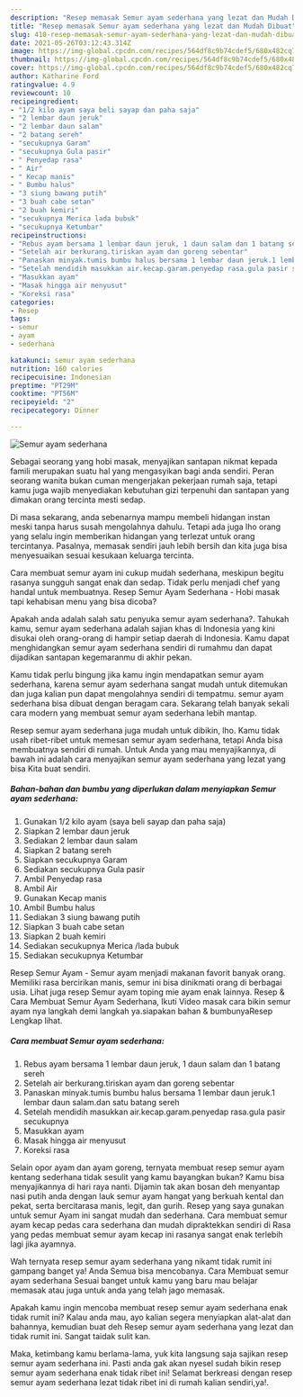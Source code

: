 ```yaml
---
description: "Resep memasak Semur ayam sederhana yang lezat dan Mudah Dibuat"
title: "Resep memasak Semur ayam sederhana yang lezat dan Mudah Dibuat"
slug: 410-resep-memasak-semur-ayam-sederhana-yang-lezat-dan-mudah-dibuat
date: 2021-05-26T03:12:43.314Z
image: https://img-global.cpcdn.com/recipes/564df8c9b74cdef5/680x482cq70/semur-ayam-sederhana-foto-resep-utama.jpg
thumbnail: https://img-global.cpcdn.com/recipes/564df8c9b74cdef5/680x482cq70/semur-ayam-sederhana-foto-resep-utama.jpg
cover: https://img-global.cpcdn.com/recipes/564df8c9b74cdef5/680x482cq70/semur-ayam-sederhana-foto-resep-utama.jpg
author: Katharine Ford
ratingvalue: 4.9
reviewcount: 10
recipeingredient:
- "1/2 kilo ayam saya beli sayap dan paha saja"
- "2 lembar daun jeruk"
- "2 lembar daun salam"
- "2 batang sereh"
- "secukupnya Garam"
- "secukupnya Gula pasir"
- " Penyedap rasa"
- " Air"
- " Kecap manis"
- " Bumbu halus"
- "3 siung bawang putih"
- "3 buah cabe setan"
- "2 buah kemiri"
- "secukupnya Merica lada bubuk"
- "secukupnya Ketumbar"
recipeinstructions:
- "Rebus ayam bersama 1 lembar daun jeruk, 1 daun salam dan 1 batang sereh"
- "Setelah air berkurang.tiriskan ayam dan goreng sebentar"
- "Panaskan minyak.tumis bumbu halus bersama 1 lembar daun jeruk.1 lembar daun salam.dan satu batang sereh"
- "Setelah mendidih masukkan air.kecap.garam.penyedap rasa.gula pasir secukupnya"
- "Masukkan ayam"
- "Masak hingga air menyusut"
- "Koreksi rasa"
categories:
- Resep
tags:
- semur
- ayam
- sederhana

katakunci: semur ayam sederhana 
nutrition: 160 calories
recipecuisine: Indonesian
preptime: "PT29M"
cooktime: "PT56M"
recipeyield: "2"
recipecategory: Dinner

---
```



![Semur ayam sederhana](https://img-global.cpcdn.com/recipes/564df8c9b74cdef5/680x482cq70/semur-ayam-sederhana-foto-resep-utama.jpg)

Sebagai seorang yang hobi masak, menyajikan santapan nikmat kepada famili merupakan suatu hal yang mengasyikan bagi anda sendiri. Peran seorang  wanita bukan cuman mengerjakan pekerjaan rumah saja, tetapi kamu juga wajib menyediakan kebutuhan gizi terpenuhi dan santapan yang dimakan orang tercinta mesti sedap.

Di masa  sekarang, anda sebenarnya mampu membeli hidangan instan meski tanpa harus susah mengolahnya dahulu. Tetapi ada juga lho orang yang selalu ingin memberikan hidangan yang terlezat untuk orang tercintanya. Pasalnya, memasak sendiri jauh lebih bersih dan kita juga bisa menyesuaikan sesuai kesukaan keluarga tercinta. 

Cara membuat semur ayam ini cukup mudah sederhana, meskipun begitu rasanya sungguh sangat enak dan sedap. Tidak perlu menjadi chef yang handal untuk membuatnya. Resep Semur Ayam Sederhana - Hobi masak tapi kehabisan menu yang bisa dicoba?

Apakah anda adalah salah satu penyuka semur ayam sederhana?. Tahukah kamu, semur ayam sederhana adalah sajian khas di Indonesia yang kini disukai oleh orang-orang di hampir setiap daerah di Indonesia. Kamu dapat menghidangkan semur ayam sederhana sendiri di rumahmu dan dapat dijadikan santapan kegemaranmu di akhir pekan.

Kamu tidak perlu bingung jika kamu ingin mendapatkan semur ayam sederhana, karena semur ayam sederhana sangat mudah untuk ditemukan dan juga kalian pun dapat mengolahnya sendiri di tempatmu. semur ayam sederhana bisa dibuat dengan beragam cara. Sekarang telah banyak sekali cara modern yang membuat semur ayam sederhana lebih mantap.

Resep semur ayam sederhana juga mudah untuk dibikin, lho. Kamu tidak usah ribet-ribet untuk memesan semur ayam sederhana, tetapi Anda bisa membuatnya sendiri di rumah. Untuk Anda yang mau menyajikannya, di bawah ini adalah cara menyajikan semur ayam sederhana yang lezat yang bisa Kita buat sendiri.

<!--inarticleads1-->

##### Bahan-bahan dan bumbu yang diperlukan dalam menyiapkan Semur ayam sederhana:

1. Gunakan 1/2 kilo ayam (saya beli sayap dan paha saja)
1. Siapkan 2 lembar daun jeruk
1. Sediakan 2 lembar daun salam
1. Siapkan 2 batang sereh
1. Siapkan secukupnya Garam
1. Sediakan secukupnya Gula pasir
1. Ambil  Penyedap rasa
1. Ambil  Air
1. Gunakan  Kecap manis
1. Ambil  Bumbu halus
1. Sediakan 3 siung bawang putih
1. Siapkan 3 buah cabe setan
1. Siapkan 2 buah kemiri
1. Sediakan secukupnya Merica /lada bubuk
1. Sediakan secukupnya Ketumbar


Resep Semur Ayam - Semur ayam menjadi makanan favorit banyak orang. Memiliki rasa bercirikan manis, semur ini bisa dinikmati orang di berbagai usia. Lihat juga resep Semur ayam toping mie ayam enak lainnya. Resep &amp; Cara Membuat Semur Ayam Sederhana, Ikuti Video masak cara bikin semur ayam nya langkah demi langkah ya.siapakan bahan &amp; bumbunyaResep Lengkap lihat. 

<!--inarticleads2-->

##### Cara membuat Semur ayam sederhana:

1. Rebus ayam bersama 1 lembar daun jeruk, 1 daun salam dan 1 batang sereh
1. Setelah air berkurang.tiriskan ayam dan goreng sebentar
1. Panaskan minyak.tumis bumbu halus bersama 1 lembar daun jeruk.1 lembar daun salam.dan satu batang sereh
1. Setelah mendidih masukkan air.kecap.garam.penyedap rasa.gula pasir secukupnya
1. Masukkan ayam
1. Masak hingga air menyusut
1. Koreksi rasa


Selain opor ayam dan ayam goreng, ternyata membuat resep semur ayam kentang sederhana tidak sesulit yang kamu bayangkan bukan? Kamu bisa menyajikannya di hari raya nanti. Dijamin tak akan bosan deh menyantap nasi putih anda dengan lauk semur ayam hangat yang berkuah kental dan pekat, serta bercitarasa manis, legit, dan gurih. Resep yang saya gunakan untuk semur Ayam ini sangat mudah dan sederhana. Cara membuat semur ayam kecap pedas cara sederhana dan mudah dipraktekkan sendiri di Rasa yang pedas membuat semur ayam kecap ini rasanya sangat enak terlebih lagi jika ayamnya. 

Wah ternyata resep semur ayam sederhana yang nikamt tidak rumit ini gampang banget ya! Anda Semua bisa mencobanya. Cara Membuat semur ayam sederhana Sesuai banget untuk kamu yang baru mau belajar memasak atau juga untuk anda yang telah jago memasak.

Apakah kamu ingin mencoba membuat resep semur ayam sederhana enak tidak rumit ini? Kalau anda mau, ayo kalian segera menyiapkan alat-alat dan bahannya, kemudian buat deh Resep semur ayam sederhana yang lezat dan tidak rumit ini. Sangat taidak sulit kan. 

Maka, ketimbang kamu berlama-lama, yuk kita langsung saja sajikan resep semur ayam sederhana ini. Pasti anda gak akan nyesel sudah bikin resep semur ayam sederhana enak tidak ribet ini! Selamat berkreasi dengan resep semur ayam sederhana lezat tidak ribet ini di rumah kalian sendiri,ya!.

